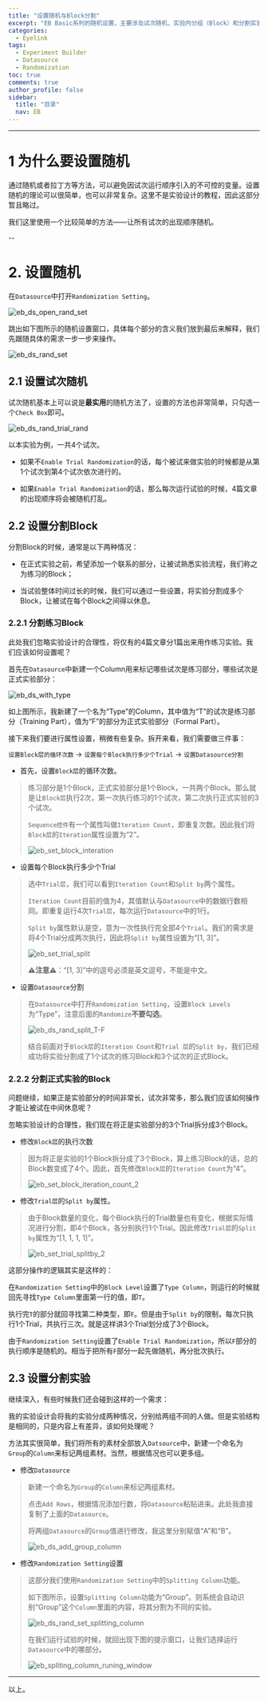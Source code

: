 ```yaml
---
title: "设置随机与Block分割"
excerpt: "EB Basic系列的随机设置，主要涉及试次随机、实验内分组（Block）和分割实验等。"
categories:
  - Eyelink
tags:
  - Experiment Builder
  - Datasource
  - Randomization
toc: true
comments: true
author_profile: false
sidebar:
  title: "目录"
  nav: EB
---
```


---

# 1 为什么要设置随机

通过随机或者拉丁方等方法，可以避免因试次运行顺序引入的不可控的变量。设置随机的理论可以很简单，也可以非常复杂。这里不是实验设计的教程，因此这部分暂且略过。

我们这里使用一个比较简单的方法——让所有试次的出现顺序随机。

--

# 2. 设置随机

在`Datasource`中打开`Randomization Setting`。

![eb_ds_open_rand_set](/assets/images/eb_ds_open_rand_set.png)

跳出如下图所示的随机设置窗口，具体每个部分的含义我们放到最后来解释，我们先跟随具体的需求一步一步来操作。

![eb_ds_rand_set](/assets/images/eb_ds_rand_set.png)

## 2.1 设置试次随机

试次随机基本上可以说是**最实用**的随机方法了，设置的方法也非常简单，只勾选一个`Check Box`即可。

![eb_ds_rand_trial_rand](/assets/images/eb_ds_rand_trial_rand.png)

以本实验为例，一共4个试次。

* 如果不`Enable Trial Randomization`的话，每个被试来做实验的时候都是从第1个试次到第4个试次依次进行的。

* 如果`Enable Trial Randomization`的话，那么每次运行试验的时候，4篇文章的出现顺序将会被随机打乱。

## 2.2 设置分割Block

分割Block的时候，通常是以下两种情况：

* 在正式实验之前，希望添加一个联系的部分，让被试熟悉实验流程，我们称之为练习的Block；

* 当试验整体时间过长的时候，我们可以通过一些设置，将实验分割成多个Block，让被试在每个Block之间得以休息。

### 2.2.1 分割练习Block

此处我们忽略实验设计的合理性，将仅有的4篇文章分1篇出来用作练习实验。我们应该如何设置呢？

首先在`Datasource`中新建一个Column用来标记哪些试次是练习部分，哪些试次是正式实验部分：

![eb_ds_with_type](/assets/images/eb_ds_with_type.png)

如上图所示，我新建了一个名为“Type”的Column，其中值为“T”的试次是练习部分（Training Part），值为“F”的部分为正式实验部分（Formal Part）。

接下来我们要进行属性设置，稍微有些复杂。拆开来看，我们需要做三件事：

`设置Block层的循环次数` -> `设置每个Block执行多少个Trial` -> `设置Datasource分割`

* 首先，设置`Block层`的循环次数。

>练习部分是1个Block，正式实验部分是1个Block，一共两个Block。那么就是让`Block层`执行2次，第一次执行练习的1个试次，第二次执行正式实验的3个试次。
>
>`Sequence控件`有一个属性叫做`Iteration Count`，即重复次数。因此我们将`Block层`的`Iteration`属性设置为“2”。
>
>![eb_set_block_interation](/assets/images/eb_set_block_interation.png)

* 设置每个Block执行多少个Trial

>选中`Trial层`，我们可以看到`Iteration Count`和`Split by`两个属性。
>
>`Iteration Count`目前的值为4，其值默认与`Datasource`中的数据行数相同。即重复运行4次`Trial层`，每次运行`Datasource`中的1行。
>
>`Split by`属性默认是空，意为一次性执行完全部4个`Trial`。我们的需求是将4个Trial分成两次执行，因此将`Split by`属性设置为“[1, 3]”。
>
>![eb_set_trial_split](/assets/images/eb_set_trial_split.png)
>
>**⚠️注意⚠️**：“[1, 3]”中的逗号必须是英文逗号，不能是中文。

* 设置`Datasource`分割

>在`Datasource`中打开`Randomization Setting`，设置`Block Levels`为“Type”，注意后面的`Randomize`**不要勾选**。
>
>![eb_ds_rand_split_T-F](/assets/images/eb_ds_rand_split_T-F.png)
>
>结合前面对于`Block层`的`Iteration Count`和`Trial 层`的`Split by`，我们已经成功将实验分割成了1个试次的练习Block和3个试次的正式Block。

### 2.2.2 分割正式实验的Block

问题继续，如果正是实验部分的时间非常长，试次非常多，那么我们应该如何操作才能让被试在中间休息呢？

忽略实验设计的合理性，我们现在将正是实验部分的3个Trial拆分成3个Block。

* 修改`Block层`的执行次数

> 因为将正是实验的1个Block拆分成了3个Block，算上练习Block的话，总的Block数变成了4个。因此，首先修改`Block层`的`Iteration Count`为“4”。
> 
> ![eb_set_block_iteration_count_2](/assets/images/eb_set_block_iteration_count_2.png)

* 修改`Trial层`的`Split by`属性。

> 由于Block数量的变化，每个Block执行的Trial数量也有变化，根据实际情况进行分割，即4个Block，各分别执行1个Trial。因此修改`Trial层`的`Split by`属性为“[1, 1, 1, 1]”。
> 
> ![eb_set_trial_splitby_2](/assets/images/eb_set_trial_splitby_2.png)

这部分操作的逻辑其实是这样的：

在`Randomization Setting`中的`Block Level`设置了`Type Column`，则运行的时候就回先寻找`Type Column`里面第一行的值，即`T`。

执行完`T`的部分就回寻找第二种类型，即`F`。但是由于`Split by`的限制，每次只执行1个Trial，共执行三次。就是这样讲3个Trial划分成了3个Block。

由于`Randomization Setting`设置了`Enable Trial Randomization`，所以`F`部分的执行顺序是随机的。相当于把所有`F`部分一起先做随机，再分批次执行。

## 2.3 设置分割实验

继续深入，有些时候我们还会碰到这样的一个需求：

我的实验设计会将我的实验分成两种情况，分别给两组不同的人做。但是实验结构是相同的，只是内容上有差异，该如何处理呢？

方法其实很简单，我们将所有的素材全部放入`Datsource`中，新建一个命名为`Group`的`Column`来标记两组素材。当然，根据情况也可以更多组。

* 修改`Datasource`

> 新建一个命名为`Group`的`Column`来标记两组素材。
> 
> 点击`Add Rows`，根据情况添加行数，将`Datasource`粘贴进来。此处我直接复制了上面的`Datasource`。
> 
> 将两组`Datasource`的`Group`值进行修改，我这里分别赋值“A”和“B”。
> 
> ![eb_ds_add_group_column](/assets/images/eb_ds_add_group_column.png)

* 修改`Randomization Setting`设置

> 这部分我们使用`Randomization Setting`中的`Splitting Column`功能。
> 
> 如下图所示，设置`Splitting Column`功能为“Group”。则系统会自动识别“Group”这个`Column`里面的内容，将其分割为不同的实验。
> 
> ![eb_ds_rand_set_splitting_column](/assets/images/eb_ds_rand_set_splitting_column.png)
> 
> 在我们运行试验的时候，就回出现下图的提示窗口，让我们选择运行`Datasource`中的哪部分。
> 
> ![eb_spliting_column_runing_window](/assets/images/eb_spliting_column_runing_window.png)

---

以上。